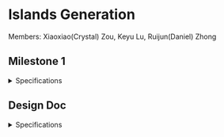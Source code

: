 # Islands Generation

Members: Xiaoxiao(Crystal) Zou, Keyu Lu, Ruijun(Daniel) Zhong

## Milestone 1

<details>
  <summary> Specifications </summary>
  
  ## Island Object Generation (Xiaoxiao(Crystal) Zou)
  ### Objective:
  The primary goal of Milestone 1 was to meticulously craft a realistic and visually captivating island environment in Houdini. This involved a series of intricate and sophisticated procedures aimed at simulating natural terrain and elements, setting a high standard for digital landscape creation.
  ### Implementation:
  The journey began with the creation of the main island. Here, I employed node point jitter to meticulously shape the terrain, followed by a careful refinement of node displays for enhanced visualization. To bring the main island to fruition, I harnessed the power of a color gradient, utilizing it to drive mesh displacement, thereby laying down a robust foundation for the subsequent stages.

  The process then moved to the construction of a Druid Stone Circle, a task that allowed me to delve into the capabilities of Houdini's advanced boolean tools. These tools facilitated complex operations, such as intricately carving and merging geometries. The placement of the stones was achieved through the strategic use of a copy stamp node, pivotal for imparting a randomized yet coherent appearance to each stone. This phase included the meticulous arrangement of stones in a grid circle pattern, crafting a basic stone box shape, and applying boolean operations. The process was further refined by subdividing nodes, adjusting transform modes, adding surface noise, and incorporating elements of randomness to infuse the circle with a touch of authenticity and depth.

  Next, I focused on crafting a small stone wall that would gracefully trace along a curve. Critical to this endeavor was the alignment of the normals with the curve, ensuring a natural flow and contouring of the wall. I achieved the desired randomization through the strategic use of a Group Expression node, complemented by a series of adjustments in the viewport, curve type modifications, segment length fine-tuning, jitter settings optimization, and precise definition of curve tangents. The culmination of these efforts was a stone wall that was not only randomized in its placement but also perfectly attuned to the island's topography.

  The final task in this milestone was the creation of vines. Initially, I experimented with a scatter node and a foreach loop, seeking a method that offered precise control and intricate detailing. However, encountering challenges with this approach, I transitioned to a hair simulation method, which proved to be a more effective and efficient solution. This successful implementation, however, is not the end of the journey. I am committed to revisiting and refining the initial foreach loop method, aiming to further perfect this technique in future project iterations.
  

  ## Cloud Simulation (Keyu Lu)
  ### Objective:
  The primary objective of this milestone was to develop a dynamic cloud simulation that realistically mimics the movement, merging, and interaction of clouds in a natural environment.
  
  ### Approach and Technologies Used:
  To achieve this, I employed  Houdini metaball to simulate the dynamic behavior of clouds. This method allowed for the creation of clouds that not only move fluidly but also interact with each other in a natural way, such as merging or bouncing off each other.
  
  ### Fine-Tuning Details:
  **Mountain Noise Integration**: To add a touch of realism, I incorporated mountain noise node. This addition helps in simulating how clouds interact with mountainous terrain, effectively changing their shape and movement patterns.
  **Cloud Noise Enhancement**: To further refine the cloud's appearance, I added Houdini cloud noise. This ensures that each cloud has a unique, lifelike texture, enhancing the overall visual appeal.
  
  ### Demonstration and Insights:
  To showcase the results of this milestone, a demo video is provided below. The video highlights the dynamic cloud simulation in action, showcasing the realistic movement and interactions of the clouds. It offers a glimpse into the intricate details and the level of realism achieved through the combination of metaballs, noise algorithms, and Houdini's advanced capabilities.

  **Click on the Image below to checkout the demo video, or [watch it here](https://vimeo.com/884540553):** 
  [![Cloud Simulation Demo](https://github.com/Cryszzz/final-project/blob/main/566%20Milestone%201%20Cloud.jpeg)](https://vimeo.com/884540553)

  # Island Map Generation (Ruijun(Daniel) Zhong)
  ### Objective:
  The objective is to create a randomly generated map with unique island shapes and sizes, utilizing the wave function collapse method. The core concept is to generate a map pattern where each island's characteristics are determined by the underlying pattern.
  ![](./images/milestone1_demo_daniel2.png)
  ![](./images/milestone1_demo_daniel3.png)
  ### implementation:
  To begin, I crafted a pattern texture in Photoshop, meticulously arranging pixels to simulate a distinct pattern. This custom pattern serves as the foundation for the map generation process. The map generation leverages the wave function collapse node, which uses the created pattern as a base to spawn a diverse range of island shapes and sizes using following information & algorithm:
  * Area Calculation: The area of the grid cell is determined.
  * Radius Computation: Using the area, the radius for a torus that fits this area is calculated.
  * Center Positioning: The center of the grid cell is computed by averaging the positions of the cell's points.
  * Island Spawn: Create new primitives from the second input and position to the center. Calculate the size and characteristics based on grid area and radius.
  ![](./images/milestone1_demo_daniel.png)
  ![](./images/milestone1_demo_daniel1.png)

</details>

## Design Doc

<details>
  <summary> Specifications </summary>
  
  ## Introduction:

  Our project is motivated by the grandeur and ever-changing nature of landscapes, particularly those shaped by the elemental forces of nature such as islands. By procedurally generating islands, we aim to encapsulate the beauty of randomness and the complexity of natural phenomena. 

  ## Goal:

  We intend to achieve a robust procedural island generator system that is dynamic, visually appealing, and varied. Our system will not only generate islands but also simulate accompanying environmental elements like clouds, wave patterns, and ecological aspects like birds. This system could serve as a powerful tool for game development, film, and environmental simulation.

  ## Inspiration/reference: 

  We are inspired by the procedural generation techniques used in game development, such as those seen in "No Man's Sky" and "Minecraft," as well as the rich, complex simulations found in film CGI. We wish that we can create this realistic and visually stunning environment for our audiences. 

  ![](./images/image0.png)
  ![](./images/image1.png)
  ![](./images/image2.png)

  ## Features:
  - Cloud simulation
  - Floating + Animated islands
  - Lighting Effect 
  - Advanced features
      - Port it to Unity for rendering
      - Birds flying around islands
      - Waterfall and lakes on islands

  ## Timeline:

  - Milestone 1 (11/15 7 days): 
      - Main Features working individually on houdini
      - cloud (Keyu)
      - island (Crystal)
      - map (Daniel)
  - Milestone 2 (11/27 12 days):
      - Merge three main features on houdini (Crystal)
      - Lighting effect (Keyu)
      - Birds implmentation in Unity (Daniel)
  - Milestone 3 (12/5 8 days):
      - Polish (Together)
      - Merge everything in Unity for demo (Together)
  ## Techniques:

  We will do our islands generations on Houdini 
  - Map Generation:
    - Wave Function Collapse(Labs WFC Initalize Grid in Houdini)
  - Individual Island Generation:
    - Vines (hair simulation)
    - Water/ Waterfall(fluid particle simulation)
  - Cloud:
    - VBD node 
  - Birds:
    - Flocking system 
    - birds animation

</details>

